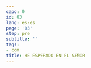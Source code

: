 ```yaml
---
capo: 0
id: 83
lang: es-es
page: '83'
step: pre
subtitle: ''
tags:
- com
title: HE ESPERADO EN EL SEÑOR
---
```

